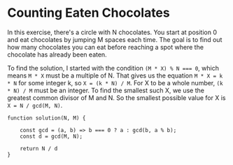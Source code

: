 # Counting Eaten Chocolates

In this exercise, there's a circle with N chocolates. You start at position 0 and eat chocolates by jumping M spaces each time.
The goal is to find out how many chocolates you can eat before reaching a spot where the chocolate has already been eaten.

To find the solution, I started with the condition `(M * X) % N === 0`, which means `M * X` must be a multiple of N.
That gives us the equation `M * X = k * N` for some integer k, so `X = (k * N) / M`.
For X to be a whole number, `(k * N) / M` must be an integer. To find the smallest such X, we use the greatest common divisor of M and N.
So the smallest possible value for X is `X = N / gcd(M, N)`.

```
function solution(N, M) {

    const gcd = (a, b) => b === 0 ? a : gcd(b, a % b);
    const d = gcd(M, N);

    return N / d
}
```
